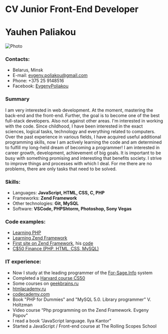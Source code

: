 # CV Junior Front-End Developer

# Yauhen Paliakou
![Photo](https://jekman87.github.io/rsschool-2019Q1-cv/avatar.jpg)

### Contacts:
* Belarus, Minsk
* E-mail: [evgeny.poliakou@gmail.com](evgeny.poliakou@gmail.com)
* Phone: +375 25 9148516
* Facebook: [EvgenyPoliakou](https://www.facebook.com/EvgenyPoliakou)


### Summary
I am very interested in web development. At the moment, mastering the back-end and the front-end. Further, the goal is to become one of the best full-stack developers. Also not against other areas. I'm interested in working with the code. Since childhood, I have been interested in the exact sciences, logical tasks, technology and everything related to computers. Over the past experience in various fields, I have acquired useful additional programming skills, now I am actively learning the code and am determined to fulfill my long-held dream of becoming a programmer! I am interested in career growth, development, achievement of big goals. It is important to be busy with something promising and interesting that benefits society. I strive to improve things and processes with which I deal. For me there are no problems, there are only tasks that need to be solved.


### Skills:
* Languages: **JavaScript, HTML, CSS, C, PHP**
* Frameworks: **Zend Framework**
* Other technologies: **Git, MySQL**
* Software: **VSCode, PHPShtorm, Photoshop, Sony Vegas**


### Code examples:
* [Learning PHP](https://docs.google.com/document/d/1D1WTPZFApVrT4gEpFyUKI-7jHnYC_mqMdwZzGn0K0hQ/edit)
* [Learning Zend Framework](https://docs.google.com/document/d/1BxEHl-8nn0kidMZspxbUXzH09M0yOOWtkwwml1ap4_c/edit)
* [First site on Zend Framework](http://jekman.tk), his [code](https://github.com/Jekman87/it)
* [C$50 Finance (PHP, HTML, CSS, MySQL)](https://github.com/Jekman87/C-50-Finance)


### IT experience:
* Now I study at the leading programmer of the [For-Sage.Info](For-Sage.Info) system
* Completed a [Harvard course CS50](https://javarush.ru/quests/QUEST_HARVARD_CS50)
* Some courses on [geekbrains.ru](https://geekbrains.ru/users/303892)
* [htmlacademy.ru](https://htmlacademy.ru/profile/id110399)
* [codecademy.com](https://www.codecademy.com/Jekman87)
* Book "PHP for Dummies" and "MySQL 5.0. Library programmer" V. Holtzman
* Video course “Php programming on the Zend Framework. Evgeny Popov"
* I read a book “JavaScript language. Ilya Kantor"
* Started a JavaScript / Front-end course at The Rolling Scopes School